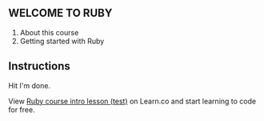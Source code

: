 ## WELCOME TO RUBY

1. About this course
2. Getting started with Ruby

## Instructions

Hit I'm done. 
<p class='util--hide'>View <a href='https://learn.co/lessons/ruby-course-intro-lesson-test'>Ruby course intro lesson (test)</a> on Learn.co and start learning to code for free.</p>
